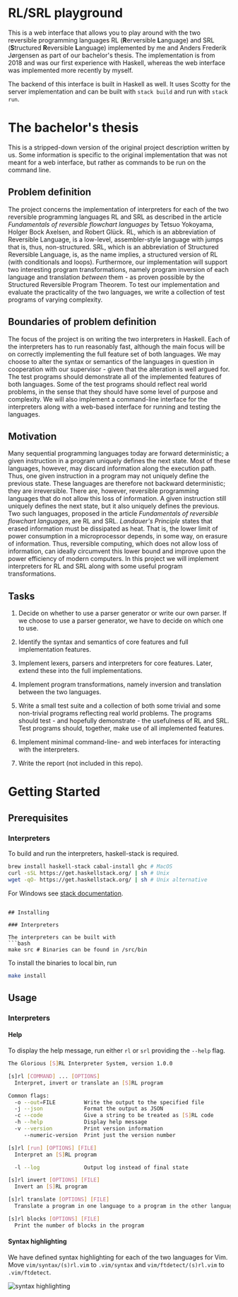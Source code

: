 # RL/SRL playground

This is a web interface that allows you to play around with the two reversible programming languages RL (**R**erversible **L**anguage) and SRL (**S**tructured **R**eversible **L**anguage) implemented by me and Anders Frederik Jørgensen as part of our bachelor's thesis. The implementation is from 2018 and was our first experience with Haskell, whereas the web interface was implemented more recently by myself.

The backend of this interface is built in Haskell as well. It uses Scotty for the server implementation and can be built with `stack build` and run with `stack run`.

# The bachelor's thesis

This is a stripped-down version of the original project description written by us. Some information is specific to the original implementation that was not meant for a web interface, but rather as commands to be run on the command line.

## Problem definition

The project concerns the implementation of interpreters for each of the
two reversible programming languages RL and SRL as described in the
article <i>Fundamentals of reversible flowchart languages</i> by Tetsuo Yokoyama, Holger Bock Axelsen, and Robert Glück. RL,
which is an abbreviation of Reversible Language, is a low-level,
assembler-style language with jumps that is, thus, non-structured. SRL,
which is an abbreviation of Structured Reversible Language, is, as the
name implies, a structured version of RL (with conditionals and loops).
Furthermore, our implementation will support two interesting program transformations, namely
program inversion of each language and translation <i>between</i> them - as proven possible by the Structured Reversible Program Theorem. To test our implementation and evaluate the practicality of the two
languages, we write a collection of test programs of varying complexity.

## Boundaries of problem definition

The focus of the project is on writing the two interpreters in Haskell.
Each of the interpreters has to run reasonably fast, although the main
focus will be on correctly implementing the full feature set of both
languages.
We may choose to alter the syntax or semantics of the languages in
question in cooperation with our supervisor - given that the
alteration is well argued for.
The test programs should demonstrate all of the implemented features of
both languages. Some of the test programs should reflect real world
problems, in the sense that they should have some level of purpose and
complexity.
We will also implement a command-line interface for the interpreters
along with a web-based interface for running and testing the languages.

## Motivation

Many sequential programming languages today are forward deterministic; a
given instruction in a program uniquely defines the next state. Most of
these languages, however, may discard information along the execution
path. Thus, one given instruction in a program may not uniquely define
the previous state. These languages are therefore not backward
deterministic; they are irreversible.
There are, however, reversible programming languages that do not allow
this loss of information. A given instruction still uniquely defines the
next state, but it also uniquely defines the previous. Two such
languages, proposed in the article *Fundamentals of reversible
flowchart languages*, are RL and SRL.
*Landauer's Principle* states that erased information must be
dissipated as heat. That is, the lower limit of power consumption in a
microprocessor depends, in some way, on erasure of information. Thus,
reversible computing, which does not allow loss of information, can
ideally circumvent this lower bound and improve upon the power
efficiency of modern computers.
In this project we will implement interpreters for RL and SRL along with
some useful program transformations.

## Tasks

1.  Decide on whether to use a parser generator or write our own parser.
    If we choose to use a parser generator, we have to decide on which
    one to use.

2.  Identify the syntax and semantics of core features and full
    implementation features.

3.  Implement lexers, parsers and interpreters for core features. Later,
    extend these into the full implementations.

4.  Implement program transformations, namely inversion and translation
    between the two languages.

5.  Write a small test suite and a collection of both some trivial and
    some non-trivial programs reflecting real world problems. The
    programs should test - and hopefully demonstrate - the
    usefulness of RL and SRL. Test programs should, together, make use
    of all implemented features.

6.  Implement minimal command-line- and web interfaces for interacting
    with the interpreters.

7.  Write the report (not included in this repo).

# Getting Started

## Prerequisites

### Interpreters
To build and run the interpreters, haskell-stack is required.
```bash
brew install haskell-stack cabal-install ghc # MacOS
curl -sSL https://get.haskellstack.org/ | sh # Unix
wget -qO- https://get.haskellstack.org/ | sh # Unix alternative
```
For Windows see [stack documentation](https://docs.haskellstack.org/en/stable/README/).
```

## Installing

### Interpreters

The interpreters can be built with
```bash
make src # Binaries can be found in /src/bin
```

To install the binaries to local bin, run
```bash
make install
```

## Usage

### Interpreters

#### Help
To display the help message, run either `rl` or `srl` providing the `--help` flag.
```bash
The Glorious [S]RL Interpreter System, version 1.0.0

[s]rl [COMMAND] ... [OPTIONS]
  Interpret, invert or translate an [S]RL program

Common flags:
  -o --out=FILE         Write the output to the specified file
  -j --json             Format the output as JSON
  -c --code             Give a string to be treated as [S]RL code
  -h --help             Display help message
  -v --version          Print version information
     --numeric-version  Print just the version number

[s]rl [run] [OPTIONS] [FILE]
  Interpret an [S]RL program

  -l --log              Output log instead of final state

[s]rl invert [OPTIONS] [FILE]
  Invert an [S]RL program

[s]rl translate [OPTIONS] [FILE]
  Translate a program in one language to a program in the other language

[s]rl blocks [OPTIONS] [FILE]
  Print the number of blocks in the program
```

#### Syntax highlighting

We have defined syntax highlighting for each of the two languages for Vim. Move `vim/syntax/(s)rl.vim` to `.vim/syntax` and `vim/ftdetect/(s)rl.vim` to `.vim/ftdetect`.

![syntax highlighting](https://imgur.com/X8KVpHP.png)
